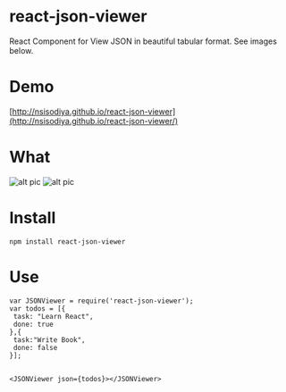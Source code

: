 # react-json-viewer
React Component for View JSON in beautiful tabular format. See images below.

# Demo

[http://nsisodiya.github.io/react-json-viewer](http://nsisodiya.github.io/react-json-viewer/)

# What

![alt pic](https://raw.githubusercontent.com/nsisodiya/react-json-viewer/master/pic1.png)
![alt pic](https://raw.githubusercontent.com/nsisodiya/react-json-viewer/master/pic2.png)

# Install

```
npm install react-json-viewer
```
# Use

```
var JSONViewer = require('react-json-viewer');
var todos = [{
 task: "Learn React",
 done: true
},{
 task:"Write Book",
 done: false
}];


<JSONViewer json={todos}></JSONViewer>
```